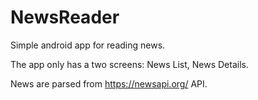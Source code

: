 # NewsReader
Simple android app for reading news.

The app only has a two screens: News List, News Details.

News are parsed from https://newsapi.org/ API.
